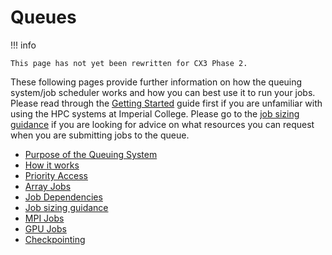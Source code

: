 # Queues

!!! info

    This page has not yet been rewritten for CX3 Phase 2.

These following pages provide further information on how the queuing system/job scheduler works and how you can best use it to run your jobs. Please read through the [Getting Started](../getting-started/index.md) guide first if you are unfamiliar with using the HPC systems at Imperial College. Please go to the [job sizing guidance](./job-sizing-guidance.md) if you are looking for advice on what resources you can request when you are submitting jobs to the queue.

* [Purpose of the Queuing System](./purpose-of-the-queue.md)
* [How it works](./how-it-works.md)
* [Priority Access](./priority-access.md)
* [Array Jobs](./array-jobs.md)
* [Job Dependencies](./job-dependencies.md)
* [Job sizing guidance](./job-sizing-guidance.md)
* [MPI Jobs](./mpi-jobs.md)
* [GPU Jobs](./gpu-jobs.md)
* [Checkpointing](./checkpointing.md)
